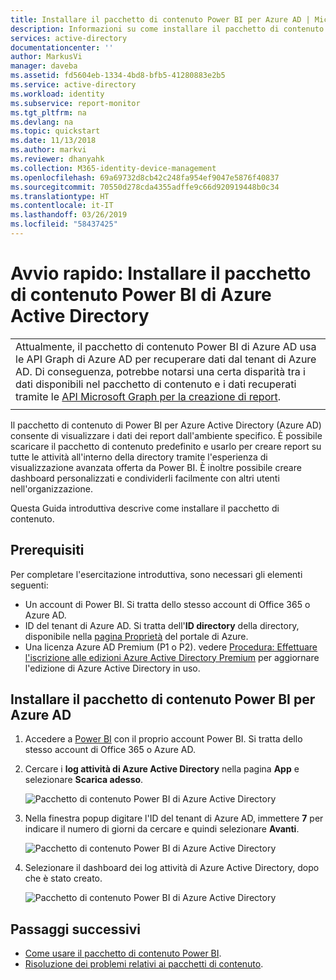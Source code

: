 ```yaml
---
title: Installare il pacchetto di contenuto Power BI per Azure AD | Microsoft Docs
description: Informazioni su come installare il pacchetto di contenuto Power BI per Azure AD
services: active-directory
documentationcenter: ''
author: MarkusVi
manager: daveba
ms.assetid: fd5604eb-1334-4bd8-bfb5-41280883e2b5
ms.service: active-directory
ms.workload: identity
ms.subservice: report-monitor
ms.tgt_pltfrm: na
ms.devlang: na
ms.topic: quickstart
ms.date: 11/13/2018
ms.author: markvi
ms.reviewer: dhanyahk
ms.collection: M365-identity-device-management
ms.openlocfilehash: 69a69732d8cb42c248fa954ef9047e5876f40837
ms.sourcegitcommit: 70550d278cda4355adffe9c66d920919448b0c34
ms.translationtype: HT
ms.contentlocale: it-IT
ms.lasthandoff: 03/26/2019
ms.locfileid: "58437425"
---
```

# <a name="quickstart-install-azure-active-directory-power-bi-content-pack"></a>Avvio rapido: Installare il pacchetto di contenuto Power BI di Azure Active Directory

|  |
|--|
|Attualmente, il pacchetto di contenuto Power BI di Azure AD usa le API Graph di Azure AD per recuperare dati dal tenant di Azure AD. Di conseguenza, potrebbe notarsi una certa disparità tra i dati disponibili nel pacchetto di contenuto e i dati recuperati tramite le [API Microsoft Graph per la creazione di report](concept-reporting-api.md). |
|  |

Il pacchetto di contenuto di Power BI per Azure Active Directory (Azure AD) consente di visualizzare i dati dei report dall'ambiente specifico. È possibile scaricare il pacchetto di contenuto predefinito e usarlo per creare report su tutte le attività all'interno della directory tramite l'esperienza di visualizzazione avanzata offerta da Power BI. È inoltre possibile creare dashboard personalizzati e condividerli facilmente con altri utenti nell'organizzazione. 

Questa Guida introduttiva descrive come installare il pacchetto di contenuto.

## <a name="prerequisites"></a>Prerequisiti

Per completare l'esercitazione introduttiva, sono necessari gli elementi seguenti:

* Un account di Power BI. Si tratta dello stesso account di Office 365 o Azure AD. 
* ID del tenant di Azure AD. Si tratta dell'**ID directory** della directory, disponibile nella [pagina Proprietà](https://portal.azure.com/#blade/Microsoft_AAD_IAM/ActiveDirectoryMenuBlade/Properties) del portale di Azure.
* Una licenza Azure AD Premium (P1 o P2). vedere [Procedura: Effettuare l'iscrizione alle edizioni Azure Active Directory Premium](../fundamentals/active-directory-get-started-premium.md) per aggiornare l'edizione di Azure Active Directory in uso.

## <a name="install-azure-ad-power-bi-content-pack"></a>Installare il pacchetto di contenuto Power BI per Azure AD 

1. Accedere a [Power BI](https://app.powerbi.com/groups/me/getdata/services) con il proprio account Power BI. Si tratta dello stesso account di Office 365 o Azure AD.

2. Cercare i **log attività di Azure Active Directory** nella pagina **App** e selezionare **Scarica adesso**. 

   ![Pacchetto di contenuto Power BI di Azure Active Directory](./media/quickstart-install-power-bi-content-pack/getitnow.png) 
    
3. Nella finestra popup digitare l'ID del tenant di Azure AD, immettere **7** per indicare il numero di giorni da cercare e quindi selezionare **Avanti**.
    
   ![Pacchetto di contenuto Power BI di Azure Active Directory](./media/quickstart-install-power-bi-content-pack/connect.png) 

4. Selezionare il dashboard dei log attività di Azure Active Directory, dopo che è stato creato.

   ![Pacchetto di contenuto Power BI di Azure Active Directory](./media/quickstart-install-power-bi-content-pack/dashboard.png) 
    
## <a name="next-steps"></a>Passaggi successivi

* [Come usare il pacchetto di contenuto Power BI](howto-power-bi-content-pack.md).
* [Risoluzione dei problemi relativi ai pacchetti di contenuto](troubleshoot-content-pack.md).
